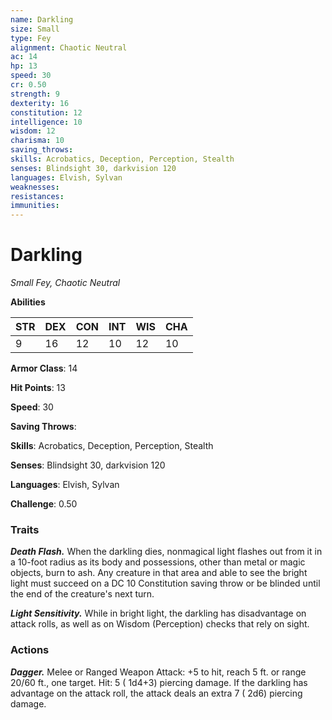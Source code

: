 ```yaml
---
name: Darkling
size: Small
type: Fey
alignment: Chaotic Neutral
ac: 14
hp: 13
speed: 30
cr: 0.50
strength: 9
dexterity: 16
constitution: 12
intelligence: 10
wisdom: 12
charisma: 10
saving_throws: 
skills: Acrobatics, Deception, Perception, Stealth
senses: Blindsight 30, darkvision 120
languages: Elvish, Sylvan
weaknesses:
resistances:
immunities:
---
```


# Darkling

*Small Fey, Chaotic Neutral*

**Abilities**

| STR | DEX | CON | INT | WIS | CHA |
| --- | --- | --- | --- | --- | --- |
| 9 | 16 | 12 | 10 | 12 | 10 |

**Armor Class**: 14

**Hit Points**: 13

**Speed**: 30

**Saving Throws**: 

**Skills**: Acrobatics, Deception, Perception, Stealth

**Senses**: Blindsight 30, darkvision 120

**Languages**: Elvish, Sylvan

**Challenge**: 0.50


### Traits
***Death Flash.*** When the darkling dies, nonmagical light flashes out from it in a 10-foot radius as its body and possessions, other than metal or magic objects, burn to ash. Any creature in that area and able to see the bright light must succeed on a DC 10 Constitution saving throw or be blinded until the end of the creature's next turn.

***Light Sensitivity.*** While in bright light, the darkling has disadvantage on attack rolls, as well as on Wisdom (Perception) checks that rely on sight.


### Actions
***Dagger.*** Melee or Ranged Weapon Attack:  +5 to hit, reach 5 ft. or range 20/60 ft., one target. Hit: 5 ( 1d4+3) piercing damage. If the darkling has advantage on the attack roll, the attack deals an extra 7 ( 2d6) piercing damage.

